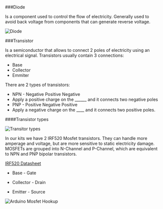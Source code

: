 ###Diode

Is a component used to control the flow of electricity. Generally used to avoid back voltage from components that can generate reverse voltage.

![Diode](https://github.com/zevenrodriguez/CIM542-642/blob/master/files/diode.jpg)


###Transistor

Is a semiconductor that allows to connect 2 poles of electricity using an electrical signal. Transistors usually contain 3 connections: 

* Base
* Collector
* Emmiter

There are 2 types of transistors:

* NPN - Negative Positive Negative
 * Apply a positive charge on the ______ and it connects two negative poles
* PNP - Positive Negative Positive
 * Apply a negative charge on the ____ and it connects two positive poles. 


####Transistor types

![Transitor types](http://3.bp.blogspot.com/-O3T6bn5xZFM/T8d0R8qGjGI/AAAAAAAAB64/eruuB7JwCIA/s1600/transistors-package.png)

In our kits we have 2 IRF520 Mosfet transistors. They can handle more amperage and voltage, but are more sensitive to static electricity damage. MOSFETs are grouped into N-Channel and P-Channel, which are equivalent to NPN and PNP bipolar transistors. 

[IRF520 Datasheet](http://pdf.datasheetcatalog.com/datasheet/fairchild/IRF520.pdf)

* Base - Gate

* Collector - Drain

* Emitter - Source

![Arduino Mosfet Hookup](https://github.com/zevenrodriguez/CIM542-642/blob/master/Breadboard%20examples/mosfet_bb.jpg)



